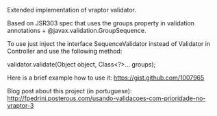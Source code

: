 Extended implementation of vraptor validator.

Based on JSR303 spec that uses the groups property in validation annotations + @javax.validation.GroupSequence.

To use just inject the interface SequenceValidator instead of Validator in Controller and use the following method:

validator.validate(Object object, Class<?>... groups);

Here is a brief example how to use it: https://gist.github.com/1007965

Blog post about this project (in portuguese): http://fpedrini.posterous.com/usando-validacoes-com-prioridade-no-vraptor-3